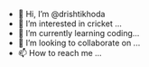 - 👋 Hi, I’m @drishtikhoda
- 👀 I’m interested in cricket ...
- 🌱 I’m currently learning coding...
- 💞️ I’m looking to collaborate on ...
- 📫 How to reach me ...

<!---
Khodadrishti/Khodadrishti is a ✨ special ✨ repository because its `README.md` (this file) appears on your GitHub profile.
You can click the Preview link to take a look at your changes.
--->
